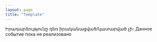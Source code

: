 ```yaml
---
layout: page
title: "Template"
---
```





Իրադարձությունը դեռ իրականացված/կատարված չի։
Данное событие пока не реализовано

